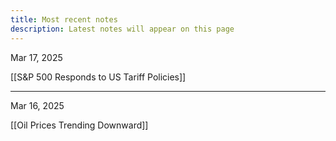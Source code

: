 ```yaml
---
title: Most recent notes
description: Latest notes will appear on this page
---
```


Mar 17, 2025

[[S&P 500 Responds to US Tariff Policies]]

---

Mar 16, 2025

[[Oil Prices Trending Downward]]